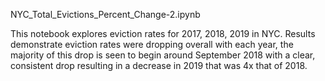 
NYC_Total_Evictions_Percent_Change-2.ipynb 

This notebook explores eviction rates for 2017, 2018, 2019 in NYC.  Results demonstrate eviction rates were dropping overall with each year, the majority of this drop is seen to begin around September 2018 with a clear, consistent drop resulting in a decrease in 2019 that was 4x that of 2018.
